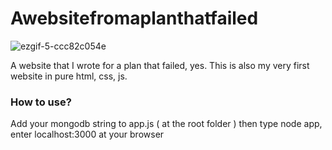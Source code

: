 # Awebsitefromaplanthatfailed
![ezgif-5-ccc82c054e](https://github.com/ThisisaPork/Awebsitefromaplanthatfailed/assets/59335048/563d1544-4d76-43ba-864a-733b25a871da)

A website that I wrote for a plan that failed, yes.
This is also my very first website in pure html, css, js.

### How to use?
Add your mongodb string to app.js ( at the root folder )
then type node app, enter localhost:3000 at your browser
